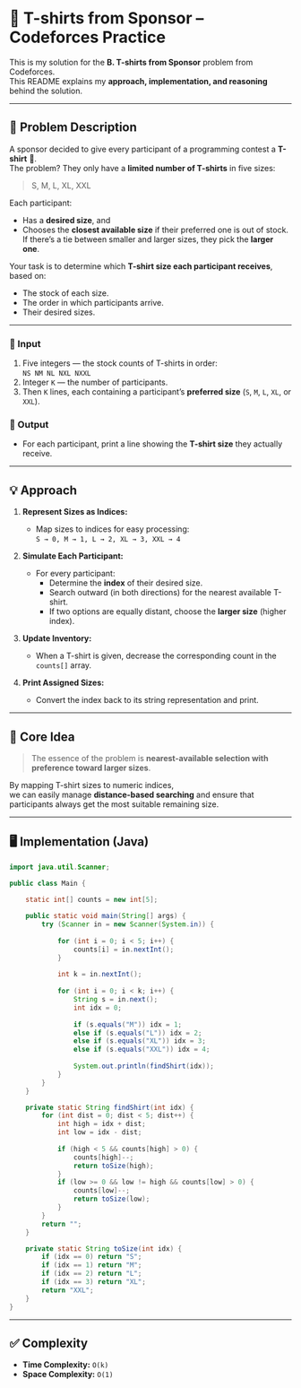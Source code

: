 

# 👕 T-shirts from Sponsor – Codeforces Practice

This is my solution for the **B. T-shirts from Sponsor** problem from Codeforces.  
This README explains my **approach, implementation, and reasoning** behind the solution.

---

## 📄 Problem Description

A sponsor decided to give every participant of a programming contest a **T-shirt** 🎽.  
The problem? They only have a **limited number of T-shirts** in five sizes:
> S, M, L, XL, XXL

Each participant:
- Has a **desired size**, and
- Chooses the **closest available size** if their preferred one is out of stock.  
  If there’s a tie between smaller and larger sizes, they pick the **larger one**.

Your task is to determine which **T-shirt size each participant receives**, based on:
- The stock of each size.
- The order in which participants arrive.
- Their desired sizes.

---

### 🔢 Input

1. Five integers — the stock counts of T-shirts in order:  
   `NS NM NL NXL NXXL`
2. Integer `K` — the number of participants.  
3. Then `K` lines, each containing a participant’s **preferred size** (`S`, `M`, `L`, `XL`, or `XXL`).

### 🧾 Output

- For each participant, print a line showing the **T-shirt size** they actually receive.

---

## 💡 Approach

1. **Represent Sizes as Indices:**
   - Map sizes to indices for easy processing:  
     `S → 0, M → 1, L → 2, XL → 3, XXL → 4`

2. **Simulate Each Participant:**
   - For every participant:
     - Determine the **index** of their desired size.
     - Search outward (in both directions) for the nearest available T-shirt.
     - If two options are equally distant, choose the **larger size** (higher index).

3. **Update Inventory:**
   - When a T-shirt is given, decrease the corresponding count in the `counts[]` array.

4. **Print Assigned Sizes:**
   - Convert the index back to its string representation and print.

---

## 🧠 Core Idea

> The essence of the problem is **nearest-available selection with preference toward larger sizes**.

By mapping T-shirt sizes to numeric indices,  
we can easily manage **distance-based searching** and ensure that  
participants always get the most suitable remaining size.

---

## 🖥️ Implementation (Java)

```java
import java.util.Scanner;

public class Main {
    
    static int[] counts = new int[5];

    public static void main(String[] args) {
        try (Scanner in = new Scanner(System.in)) {
            
            for (int i = 0; i < 5; i++) {
                counts[i] = in.nextInt();
            }
            
            int k = in.nextInt();
            
            for (int i = 0; i < k; i++) {
                String s = in.next();
                int idx = 0;
                
                if (s.equals("M")) idx = 1;
                else if (s.equals("L")) idx = 2;
                else if (s.equals("XL")) idx = 3;
                else if (s.equals("XXL")) idx = 4;
                
                System.out.println(findShirt(idx));
            }
        }
    }

    private static String findShirt(int idx) {
        for (int dist = 0; dist < 5; dist++) {
            int high = idx + dist;
            int low = idx - dist;
            
            if (high < 5 && counts[high] > 0) {
                counts[high]--;
                return toSize(high);
            }
            if (low >= 0 && low != high && counts[low] > 0) {
                counts[low]--;
                return toSize(low);
            }
        }
        return ""; 
    }

    private static String toSize(int idx) {
        if (idx == 0) return "S";
        if (idx == 1) return "M";
        if (idx == 2) return "L";
        if (idx == 3) return "XL";
        return "XXL";
    }
}
```
---
## ✅ Complexity
- **Time Complexity:** `O(k)`
- **Space Complexity:** `O(1)`
